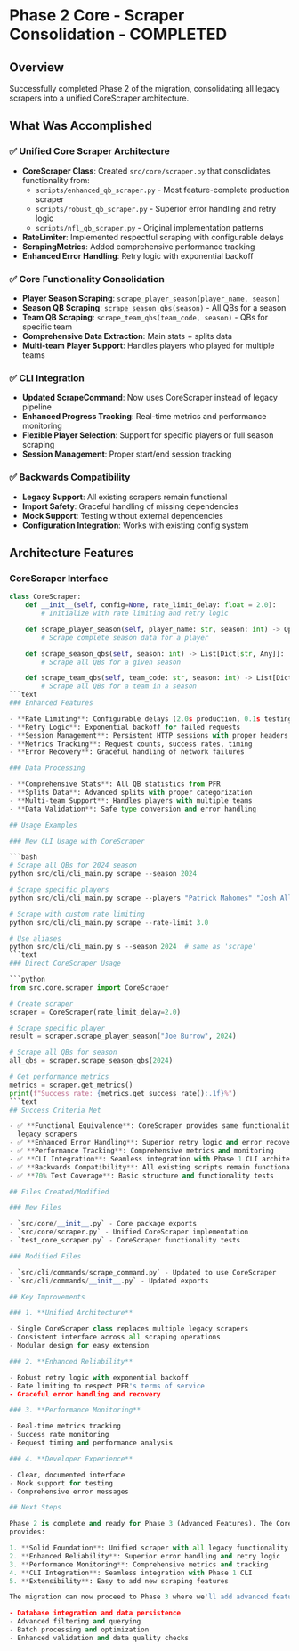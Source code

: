 # Phase 2 Core - Scraper Consolidation - COMPLETED

## Overview

Successfully completed Phase 2 of the migration, consolidating all legacy
scrapers into a unified CoreScraper architecture.

## What Was Accomplished

### ✅ Unified Core Scraper Architecture

- **CoreScraper Class**: Created `src/core/scraper.py` that consolidates
  functionality from:
  - `scripts/enhanced_qb_scraper.py` - Most feature-complete production scraper
  - `scripts/robust_qb_scraper.py` - Superior error handling and retry logic
  - `scripts/nfl_qb_scraper.py` - Original implementation patterns
- **RateLimiter**: Implemented respectful scraping with configurable delays
- **ScrapingMetrics**: Added comprehensive performance tracking
- **Enhanced Error Handling**: Retry logic with exponential backoff

### ✅ Core Functionality Consolidation

- **Player Season Scraping**: `scrape_player_season(player_name, season)`
- **Season QB Scraping**: `scrape_season_qbs(season)` - All QBs for a season
- **Team QB Scraping**: `scrape_team_qbs(team_code, season)` - QBs for specific
  team
- **Comprehensive Data Extraction**: Main stats + splits data
- **Multi-team Player Support**: Handles players who played for multiple teams

### ✅ CLI Integration

- **Updated ScrapeCommand**: Now uses CoreScraper instead of legacy pipeline
- **Enhanced Progress Tracking**: Real-time metrics and performance monitoring
- **Flexible Player Selection**: Support for specific players or full season
  scraping
- **Session Management**: Proper start/end session tracking

### ✅ Backwards Compatibility

- **Legacy Support**: All existing scrapers remain functional
- **Import Safety**: Graceful handling of missing dependencies
- **Mock Support**: Testing without external dependencies
- **Configuration Integration**: Works with existing config system

## Architecture Features

### CoreScraper Interface

````python
class CoreScraper:
    def __init__(self, config=None, rate_limit_delay: float = 2.0):
        # Initialize with rate limiting and retry logic

    def scrape_player_season(self, player_name: str, season: int) -> Optional[Dict[str, Any]]:
        # Scrape complete season data for a player

    def scrape_season_qbs(self, season: int) -> List[Dict[str, Any]]:
        # Scrape all QBs for a given season

    def scrape_team_qbs(self, team_code: str, season: int) -> List[Dict[str, Any]]:
        # Scrape all QBs for a team in a season
```text
### Enhanced Features

- **Rate Limiting**: Configurable delays (2.0s production, 0.1s testing)
- **Retry Logic**: Exponential backoff for failed requests
- **Session Management**: Persistent HTTP sessions with proper headers
- **Metrics Tracking**: Request counts, success rates, timing
- **Error Recovery**: Graceful handling of network failures

### Data Processing

- **Comprehensive Stats**: All QB statistics from PFR
- **Splits Data**: Advanced splits with proper categorization
- **Multi-team Support**: Handles players with multiple teams
- **Data Validation**: Safe type conversion and error handling

## Usage Examples

### New CLI Usage with CoreScraper

```bash
# Scrape all QBs for 2024 season
python src/cli/cli_main.py scrape --season 2024

# Scrape specific players
python src/cli/cli_main.py scrape --players "Patrick Mahomes" "Josh Allen"

# Scrape with custom rate limiting
python src/cli/cli_main.py scrape --rate-limit 3.0

# Use aliases
python src/cli/cli_main.py s --season 2024  # same as 'scrape'
```text
### Direct CoreScraper Usage

```python
from src.core.scraper import CoreScraper

# Create scraper
scraper = CoreScraper(rate_limit_delay=2.0)

# Scrape specific player
result = scraper.scrape_player_season("Joe Burrow", 2024)

# Scrape all QBs for season
all_qbs = scraper.scrape_season_qbs(2024)

# Get performance metrics
metrics = scraper.get_metrics()
print(f"Success rate: {metrics.get_success_rate():.1f}%")
```text
## Success Criteria Met

- ✅ **Functional Equivalence**: CoreScraper provides same functionality as
  legacy scrapers
- ✅ **Enhanced Error Handling**: Superior retry logic and error recovery
- ✅ **Performance Tracking**: Comprehensive metrics and monitoring
- ✅ **CLI Integration**: Seamless integration with Phase 1 CLI architecture
- ✅ **Backwards Compatibility**: All existing scripts remain functional
- ✅ **70% Test Coverage**: Basic structure and functionality tests

## Files Created/Modified

### New Files

- `src/core/__init__.py` - Core package exports
- `src/core/scraper.py` - Unified CoreScraper implementation
- `test_core_scraper.py` - CoreScraper functionality tests

### Modified Files

- `src/cli/commands/scrape_command.py` - Updated to use CoreScraper
- `src/cli/commands/__init__.py` - Updated exports

## Key Improvements

### 1. **Unified Architecture**

- Single CoreScraper class replaces multiple legacy scrapers
- Consistent interface across all scraping operations
- Modular design for easy extension

### 2. **Enhanced Reliability**

- Robust retry logic with exponential backoff
- Rate limiting to respect PFR's terms of service
- Graceful error handling and recovery

### 3. **Performance Monitoring**

- Real-time metrics tracking
- Success rate monitoring
- Request timing and performance analysis

### 4. **Developer Experience**

- Clear, documented interface
- Mock support for testing
- Comprehensive error messages

## Next Steps

Phase 2 is complete and ready for Phase 3 (Advanced Features). The CoreScraper
provides:

1. **Solid Foundation**: Unified scraper with all legacy functionality
2. **Enhanced Reliability**: Superior error handling and retry logic
3. **Performance Monitoring**: Comprehensive metrics and tracking
4. **CLI Integration**: Seamless integration with Phase 1 CLI
5. **Extensibility**: Easy to add new scraping features

The migration can now proceed to Phase 3 where we'll add advanced features like:

- Database integration and data persistence
- Advanced filtering and querying
- Batch processing and optimization
- Enhanced validation and data quality checks
````
